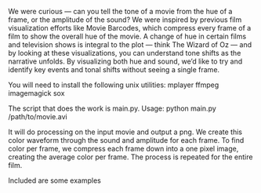 We were curious — can you tell the tone of a movie from the hue of a frame, or 
the amplitude of the sound? We were inspired by previous film visualization 
efforts like Movie Barcodes, which compress every frame of a film to show the 
overall hue of the movie. A change of hue in certain films and television shows 
is integral to the plot — think The Wizard of Oz — and by looking at these 
visualizations, you can understand tone shifts as the narrative unfolds. By 
visualizing both hue and sound, we’d like to try and identify key events and 
tonal shifts without seeing a single frame.

You will need to install the following unix utilities:
mplayer
ffmpeg
imagemagick
sox

The script that does the work is main.py. Usage:
python main.py /path/to/movie.avi

It will do processing on the input movie and output a png.
We create this color waveform through the sound and amplitude for each frame. 
To find color per frame, we compress each frame down into a one pixel image, 
creating the average color per frame. The process is repeated for the entire 
film.

Included are some examples
